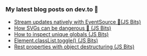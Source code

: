 ### My latest blog posts on dev.to 📖

<!-- BLOG-POST-LIST:START -->
- [Stream updates natively with EventSource 📡(JS Bits)](https://dev.to/cilly_boloe/stream-updates-natively-with-with-eventsource-js-bits-1ol5)
- [How SVGs can be dangerous 👿 (JS Bits)](https://dev.to/cilly_boloe/how-svgs-can-be-dangerous-js-bits-mjh)
- [How to inspect unique globals (JS Bits)](https://dev.to/cilly_boloe/how-to-inspect-unique-globals-js-bits-2i7i)
- [Element.classList.toggle() (JS Bits)](https://dev.to/cilly_boloe/element-classlist-toggle-js-bits-1c6i)
- [Rest properties with object destructuring (JS Bits)](https://dev.to/cilly_boloe/rest-properties-with-object-destructuring-42d7)
<!-- BLOG-POST-LIST:END -->

